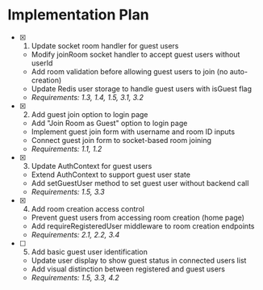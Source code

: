 # Implementation Plan

- [x] 1. Update socket room handler for guest users
  - Modify joinRoom socket handler to accept guest users without userId
  - Add room validation before allowing guest users to join (no auto-creation)
  - Update Redis user storage to handle guest users with isGuest flag
  - _Requirements: 1.3, 1.4, 1.5, 3.1, 3.2_

- [x] 2. Add guest join option to login page
  - Add "Join Room as Guest" option to login page
  - Implement guest join form with username and room ID inputs
  - Connect guest join form to socket-based room joining
  - _Requirements: 1.1, 1.2_

- [x] 3. Update AuthContext for guest users
  - Extend AuthContext to support guest user state
  - Add setGuestUser method to set guest user without backend call
  - _Requirements: 1.5, 3.3_

- [x] 4. Add room creation access control
  - Prevent guest users from accessing room creation (home page)
  - Add requireRegisteredUser middleware to room creation endpoints
  - _Requirements: 2.1, 2.2, 3.4_

- [ ] 5. Add basic guest user identification
  - Update user display to show guest status in connected users list
  - Add visual distinction between registered and guest users
  - _Requirements: 1.5, 3.3, 4.2_